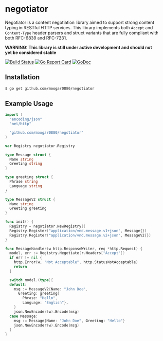 # negotiator
Negotiator is a content negotiation library aimed to support strong content
typing in RESTful HTTP services. This library implements both `Accept` and
`Content-Type` header parsers and struct variants that are fully compliant with
both RFC-6839 and RFC-7231.

**WARNING: This library is still under active development and should not yet be
considered stable**

[![Build Status](https://travis-ci.org/moogar0880/negotiator.svg?branch=master)](https://travis-ci.org/moogar0880/negotiator)
[![Go Report Card](https://goreportcard.com/badge/github.com/moogar0880/negotiator)](https://goreportcard.com/report/github.com/moogar0880/negotiator)
[![GoDoc](https://godoc.org/github.com/moogar0880/negotiator?status.svg)](https://godoc.org/github.com/moogar0880/negotiator) 

## Installation
```bash
$ go get github.com/moogar0880/negotiator
```

## Example Usage
```go
import (
  "encoding/json"
  "net/http"

  "github.com/moogar0880/negotiator"
)

var Registry negotiator.Registry

type Message struct {
  Name string
  Greeting string
}

type greeting struct {
  Phrase string
  Language string
}

type MessageV2 struct {
  Name string
  Greeting greeting
}

func init() {
  Registry = negotiator.NewRegistry()
  Registry.Register("application/vnd.message.v1+json", Message{})
  Registry.Register("application/vnd.message.v2+json", MessageV2{})
}

func MessageHandler(w http.ResponseWriter, req *http.Request) {
  model, err := Registry.Negotiate(r.Headers["Accept"])
  if err != nil {
    http.Error(w, "Not Acceptable", http.StatusNotAcceptable)
    return
  }

  switch model.(type){
  default:
    msg := MessageV2{Name: "John Doe",
      Greeting: greeting{
        Phrase: "Hello",
        Language: "English"},
    }
    json.NewEncoder(w).Encode(msg)
  case Message:
    msg := Message{Name: "John Doe", Greeting: "Hello"}
    json.NewEncoder(w).Encode(msg)
  }
}
```
